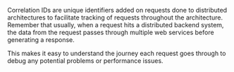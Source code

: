 Correlation IDs are unique identifiers added on requests done to distributed architectures to facilitate tracking of requests throughout the architecture. Remember that usually, when a request hits a distributed backend system, the data from the request passes through multiple web services before generating a response.

This makes it easy to understand the journey each request goes through to debug any potential problems or performance issues.